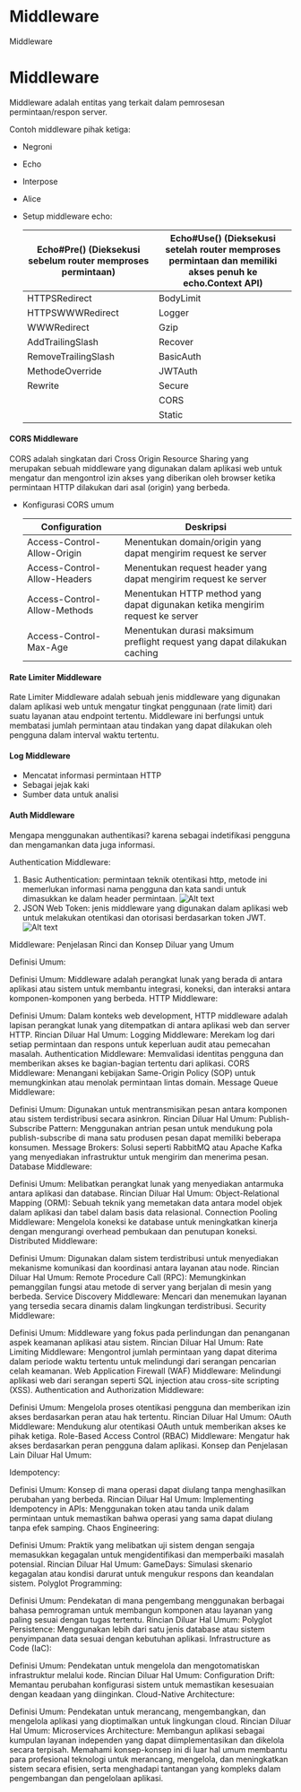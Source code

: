 # Middleware

Middleware

# Middleware
Middleware adalah entitas yang terkait dalam pemrosesan permintaan/respon server.

Contoh middleware pihak ketiga:
- Negroni
- Echo
- Interpose
- Alice

- Setup middleware echo:

    | Echo#Pre() (Dieksekusi sebelum router memproses permintaan)   | Echo#Use() (Dieksekusi setelah router memproses permintaan dan memiliki akses penuh ke echo.Context API)|
    |-----------------|---------------------|
    | HTTPSRedirect          | BodyLimit         |
    | HTTPSWWWRedirect       | Logger  |
    | WWWRedirect         | Gzip  |
    | AddTrailingSlash          | Recover      |
    | RemoveTrailingSlash       | BasicAuth      |
    | MethodeOverride   | JWTAuth       |
    | Rewrite | Secure
    | |CORS
    | |Static

#### CORS Middleware
CORS adalah singkatan dari Cross Origin Resource Sharing yang merupakan sebuah middleware yang digunakan dalam aplikasi web untuk mengatur dan mengontrol izin akses yang diberikan oleh browser ketika permintaan HTTP dilakukan dari asal (origin) yang berbeda. 
- Konfigurasi CORS umum

   | Configuration   | Deskripsi |
    |-----------------|---------------------|
    | Access-Control-Allow-Origin          | Menentukan domain/origin yang dapat mengirim request ke server         |
    | Access-Control-Allow-Headers       | Menentukan request header yang dapat mengirim request ke server  |
    | Access-Control-Allow-Methods         | Menentukan HTTP method yang dapat digunakan ketika mengirim request ke server  |
    | Access-Control-Max-Age          | Menentukan durasi maksimum preflight request yang dapat dilakukan caching      

#### Rate Limiter Middleware
Rate Limiter Middleware adalah sebuah jenis middleware yang digunakan dalam aplikasi web untuk mengatur tingkat penggunaan (rate limit) dari suatu layanan atau endpoint tertentu. Middleware ini berfungsi untuk membatasi jumlah permintaan atau tindakan yang dapat dilakukan oleh pengguna dalam interval waktu tertentu.

#### Log Middleware
- Mencatat informasi permintaan HTTP
- Sebagai jejak kaki
- Sumber data untuk analisi

#### Auth Middleware
Mengapa menggunakan authentikasi? karena sebagai indetifikasi pengguna dan mengamankan data juga informasi. 

Authentication Middleware:
1. Basic Authentication: permintaan teknik otentikasi http, metode ini memerlukan informasi nama pengguna dan kata sandi untuk dimasukkan ke dalam header permintaan. 
![Alt text](image.png)
2. JSON Web Token: jenis middleware yang digunakan dalam aplikasi web untuk melakukan otentikasi dan otorisasi berdasarkan token JWT.
![Alt text](image-1.png)

Middleware: Penjelasan Rinci dan Konsep Diluar yang Umum

Definisi Umum:

Definisi Umum: Middleware adalah perangkat lunak yang berada di antara aplikasi atau sistem untuk membantu integrasi, koneksi, dan interaksi antara komponen-komponen yang berbeda.
HTTP Middleware:

Definisi Umum: Dalam konteks web development, HTTP middleware adalah lapisan perangkat lunak yang ditempatkan di antara aplikasi web dan server HTTP.
Rincian Diluar Hal Umum:
Logging Middleware: Merekam log dari setiap permintaan dan respons untuk keperluan audit atau pemecahan masalah.
Authentication Middleware: Memvalidasi identitas pengguna dan memberikan akses ke bagian-bagian tertentu dari aplikasi.
CORS Middleware: Menangani kebijakan Same-Origin Policy (SOP) untuk memungkinkan atau menolak permintaan lintas domain.
Message Queue Middleware:

Definisi Umum: Digunakan untuk mentransmisikan pesan antara komponen atau sistem terdistribusi secara asinkron.
Rincian Diluar Hal Umum:
Publish-Subscribe Pattern: Menggunakan antrian pesan untuk mendukung pola publish-subscribe di mana satu produsen pesan dapat memiliki beberapa konsumen.
Message Brokers: Solusi seperti RabbitMQ atau Apache Kafka yang menyediakan infrastruktur untuk mengirim dan menerima pesan.
Database Middleware:

Definisi Umum: Melibatkan perangkat lunak yang menyediakan antarmuka antara aplikasi dan database.
Rincian Diluar Hal Umum:
Object-Relational Mapping (ORM): Sebuah teknik yang memetakan data antara model objek dalam aplikasi dan tabel dalam basis data relasional.
Connection Pooling Middleware: Mengelola koneksi ke database untuk meningkatkan kinerja dengan mengurangi overhead pembukaan dan penutupan koneksi.
Distributed Middleware:

Definisi Umum: Digunakan dalam sistem terdistribusi untuk menyediakan mekanisme komunikasi dan koordinasi antara layanan atau node.
Rincian Diluar Hal Umum:
Remote Procedure Call (RPC): Memungkinkan pemanggilan fungsi atau metode di server yang berjalan di mesin yang berbeda.
Service Discovery Middleware: Mencari dan menemukan layanan yang tersedia secara dinamis dalam lingkungan terdistribusi.
Security Middleware:

Definisi Umum: Middleware yang fokus pada perlindungan dan penanganan aspek keamanan aplikasi atau sistem.
Rincian Diluar Hal Umum:
Rate Limiting Middleware: Mengontrol jumlah permintaan yang dapat diterima dalam periode waktu tertentu untuk melindungi dari serangan pencarian celah keamanan.
Web Application Firewall (WAF) Middleware: Melindungi aplikasi web dari serangan seperti SQL injection atau cross-site scripting (XSS).
Authentication and Authorization Middleware:

Definisi Umum: Mengelola proses otentikasi pengguna dan memberikan izin akses berdasarkan peran atau hak tertentu.
Rincian Diluar Hal Umum:
OAuth Middleware: Mendukung alur otentikasi OAuth untuk memberikan akses ke pihak ketiga.
Role-Based Access Control (RBAC) Middleware: Mengatur hak akses berdasarkan peran pengguna dalam aplikasi.
Konsep dan Penjelasan Lain Diluar Hal Umum:

Idempotency:

Definisi Umum: Konsep di mana operasi dapat diulang tanpa menghasilkan perubahan yang berbeda.
Rincian Diluar Hal Umum:
Implementing Idempotency in APIs: Menggunakan token atau tanda unik dalam permintaan untuk memastikan bahwa operasi yang sama dapat diulang tanpa efek samping.
Chaos Engineering:

Definisi Umum: Praktik yang melibatkan uji sistem dengan sengaja memasukkan kegagalan untuk mengidentifikasi dan memperbaiki masalah potensial.
Rincian Diluar Hal Umum:
GameDays: Simulasi skenario kegagalan atau kondisi darurat untuk mengukur respons dan keandalan sistem.
Polyglot Programming:

Definisi Umum: Pendekatan di mana pengembang menggunakan berbagai bahasa pemrograman untuk membangun komponen atau layanan yang paling sesuai dengan tugas tertentu.
Rincian Diluar Hal Umum:
Polyglot Persistence: Menggunakan lebih dari satu jenis database atau sistem penyimpanan data sesuai dengan kebutuhan aplikasi.
Infrastructure as Code (IaC):

Definisi Umum: Pendekatan untuk mengelola dan mengotomatiskan infrastruktur melalui kode.
Rincian Diluar Hal Umum:
Configuration Drift: Memantau perubahan konfigurasi sistem untuk memastikan kesesuaian dengan keadaan yang diinginkan.
Cloud-Native Architecture:

Definisi Umum: Pendekatan untuk merancang, mengembangkan, dan mengelola aplikasi yang dioptimalkan untuk lingkungan cloud.
Rincian Diluar Hal Umum:
Microservices Architecture: Membangun aplikasi sebagai kumpulan layanan independen yang dapat diimplementasikan dan dikelola secara terpisah.
Memahami konsep-konsep ini di luar hal umum membantu para profesional teknologi untuk merancang, mengelola, dan meningkatkan sistem secara efisien, serta menghadapi tantangan yang kompleks dalam pengembangan dan pengelolaan aplikasi.


